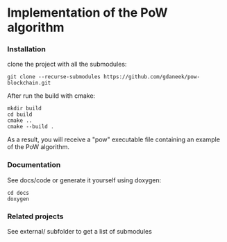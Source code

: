 # Implementation of the PoW algorithm

### Installation

clone the project with all the submodules:

```
git clone --recurse-submodules https://github.com/gdaneek/pow-blockchain.git
```

After run the build with cmake:
```
mkdir build
cd build
cmake ..
cmake --build .
```
As a result, you will receive a "pow" executable file containing an example of the PoW algorithm.

### Documentation

See docs/code or generate it yourself using doxygen:
```
cd docs
doxygen
```

### Related projects

See external/ subfolder to get a list of submodules
